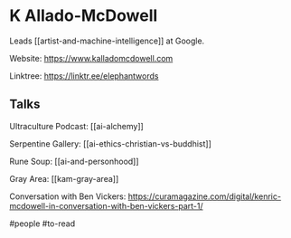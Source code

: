 # K Allado-McDowell

Leads [[artist-and-machine-intelligence]] at Google.

Website:
https://www.kalladomcdowell.com

Linktree:
https://linktr.ee/elephantwords

## Talks

Ultraculture Podcast:
[[ai-alchemy]]

Serpentine Gallery:
[[ai-ethics-christian-vs-buddhist]]

Rune Soup:
[[ai-and-personhood]]

Gray Area:
[[kam-gray-area]]

Conversation with Ben Vickers:
https://curamagazine.com/digital/kenric-mcdowell-in-conversation-with-ben-vickers-part-1/

#people #to-read